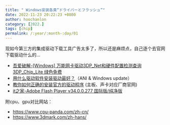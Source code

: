 ```yaml
---
title: " Windows安装各类“ドライバーとフラッシュ”"
date: 2022-11-23 20:22:23 +0800
author: hoochanlon
category: [2022.]
tags: [chip]
permalink: /:year/:month-:day/01
---
```


现如今第三方的集成驱动下载工具广告太多了，所以还是麻烦点，自己逐个去官网下载驱动什么的... <!-- more -->

* [吾爱破解-[Windows] 万能网卡驱动3DP_Net和硬件配置检测查询3DP_Chip_Lite 绿色免费](https://www.52pojie.cn/thread-1105973-1-1.html)
* [用什么驱动软件安装驱动最好？](http://www-quic.zhihu.com/question/288974007)（ANI & Windows update）
* [教你如何正确的安装官方的驱动程序](https://zhuanlan.zhihu.com/p/471962786) (主板、声卡对应厂商官网)
* [it之家-Adobe Flash Player v34.0.0.277 国际版/纯净版](https://www.ittel.cn/archives/7327.html)

附cpu、gpu对比网站：

* https://www.cpu-panda.com/zh-cn/
* https://www.3dmark.com/zh-hans/